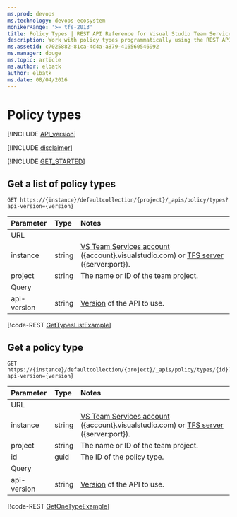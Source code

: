 ```yaml
---
ms.prod: devops
ms.technology: devops-ecosystem
monikerRange: '>= tfs-2013'
title: Policy Types | REST API Reference for Visual Studio Team Services and Team Foundation Server
description: Work with policy types programmatically using the REST APIs for Visual Studio Team Services and Team Foundation Server.
ms.assetid: c7025882-81ca-4d4a-a879-416560546992
ms.manager: douge
ms.topic: article
ms.author: elbatk
author: elbatk
ms.date: 08/04/2016
---
```


# Policy types
[!INCLUDE [API_version](../_data/version2-preview1.md)]

[!INCLUDE [disclaimer](../_data/disclaimer.md)]

[!INCLUDE [GET_STARTED](../_data/get-started.md)]

## Get a list of policy types

```no-highlight
GET https://{instance}/defaultcollection/{project}/_apis/policy/types?api-version={version}
```

| Parameter     | Type   | Notes
|:--------------|:-------|:----------------------------------------------------------------------------------------------------------------------------
| URL
| instance      | string | [VS Team Services account](/integrate/get-started/rest/basics.md) ({account}.visualstudio.com) or [TFS server](/integrate/get-started/rest/basics.md) ({server:port}).
| project       | string | The name or ID of the team project.
| Query
| api-version   | string | [Version](../../concepts/rest-api-versioning.md) of the API to use.


[!code-REST [GetTypesListExample](./_data/types/GET__policy_types.json)]

## Get a policy type

```no-highlight
GET https://{instance}/defaultcollection/{project}/_apis/policy/types/{id}?api-version={version}
```

| Parameter     | Type   | Notes
|:--------------|:-------|:----------------------------------------------------------------------------------------------------------------------------
| URL
| instance      | string | [VS Team Services account](/integrate/get-started/rest/basics.md) ({account}.visualstudio.com) or [TFS server](/integrate/get-started/rest/basics.md) ({server:port}).
| project       | string | The name or ID of the team project.
| id            | guid   | The ID of the policy type.
| Query
| api-version   | string | [Version](../../concepts/rest-api-versioning.md) of the API to use.

[!code-REST [GetOneTypeExample](./_data/types/GET__policy_types__policyId_.json)]